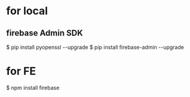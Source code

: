 # for local

## firebase Admin SDK

$ pip install pyopenssl --upgrade
$ pip install firebase-admin --upgrade

# for FE

$ npm install firebase
